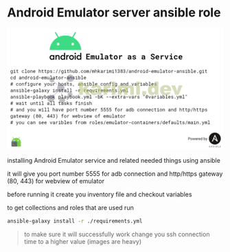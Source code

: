 # Android Emulator server ansible role
![Android Emulator as a Service](banner.jpg)

installing Android Emulator service and related needed things using ansible

it will give you port number 5555 for adb connection
and http/https gateway (80, 443) for webview of emulator

before running it create you inventory file
and checkout variables

to get collections and roles that are used run

```bash
ansible-galaxy install -r ./requirements.yml
```

> to make sure it will successfully work change you ssh connection time to a higher value (images are heavy)
